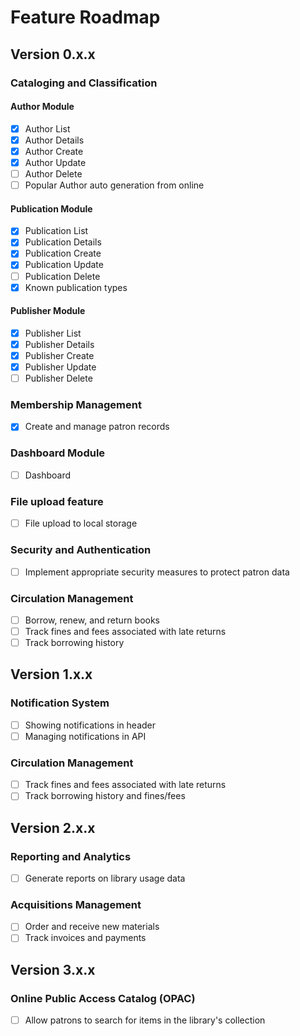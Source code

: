 Feature Roadmap
===============

Version 0.x.x
-----------

### Cataloging and Classification
#### Author Module
-   [x]  Author List
-   [x]  Author Details
-   [x]  Author Create
-   [x]  Author Update
-   [ ]  Author Delete
-   [ ]  Popular Author auto generation from online

#### Publication Module
-   [x]  Publication List
-   [x]  Publication Details
-   [x]  Publication Create
-   [x]  Publication Update
-   [ ]  Publication Delete
-   [x]  Known publication types

#### Publisher Module
-   [x]  Publisher List
-   [x]  Publisher Details
-   [x]  Publisher Create
-   [x]  Publisher Update
-   [ ]  Publisher Delete

### Membership Management
-   [x]  Create and manage patron records

### Dashboard Module
-   [ ]  Dashboard

### File upload feature
-   [ ]  File upload to local storage

### Security and Authentication
-   [ ]  Implement appropriate security measures to protect patron data

### Circulation Management
-   [ ]  Borrow, renew, and return books
-   [ ]  Track fines and fees associated with late returns
-   [ ]  Track borrowing history

Version 1.x.x
-----------
### Notification System
-   [ ]  Showing notifications in header
-   [ ]  Managing notifications in API

### Circulation Management
-   [ ]  Track fines and fees associated with late returns
-   [ ]  Track borrowing history and fines/fees

Version 2.x.x
-----------
### Reporting and Analytics
-   [ ]  Generate reports on library usage data

### Acquisitions Management
-   [ ]  Order and receive new materials
-   [ ]  Track invoices and payments

Version 3.x.x
-----------
### Online Public Access Catalog (OPAC)
-   [ ]  Allow patrons to search for items in the library's collection
